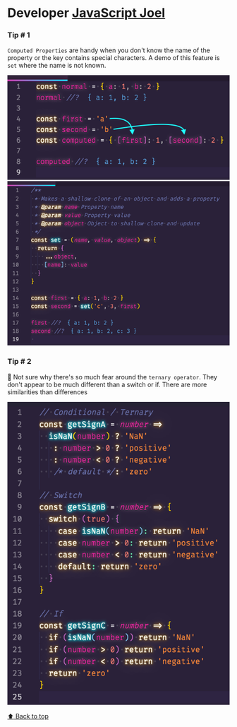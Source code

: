 # Developer [JavaScript Joel](https://twitter.com/joelnet)

### Tip # 1

`Computed Properties` are handy when you don't know the name of the property or the key contains special characters. A demo of this feature is `set` where the name is not known.

![computed-property-1](./media/joelnet/computed-properties-1.png)
![computed-property-2](./media/joelnet/computed-properties-2.png)

### Tip # 2

🤔 Not sure why there's so much fear around the `ternary operator`. They don't appear to be much different than a switch or if. There are more similarities than differences

![conditional-comparison](./media/joelnet/ternary-op.png)

[:arrow_up: Back to top](#developer-javascript-joel)
